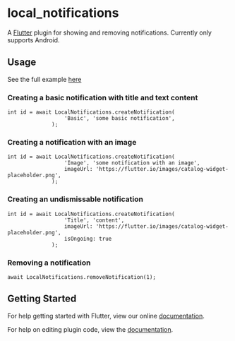 # local_notifications

A [Flutter](https://flutter.io/) plugin for showing and removing notifications. Currently only supports Android.

## Usage

See the full example [here](https://github.com/mitchhymel/local_notifications/blob/master/example/lib/main.dart)

### Creating a basic notification with title and text content
```
int id = await LocalNotifications.createNotification(
                  'Basic', 'some basic notification',
              );
```


### Creating a notification with an image
```
int id = await LocalNotifications.createNotification(
                  'Image', 'some notification with an image',
                  imageUrl: 'https://flutter.io/images/catalog-widget-placeholder.png',
              );
```

### Creating an undismissable notification
```
int id = await LocalNotifications.createNotification(
                  'Title', 'content',
                  imageUrl: 'https://flutter.io/images/catalog-widget-placeholder.png',
                  isOngoing: true
              );
```

### Removing a notification
```
await LocalNotifications.removeNotification(1);
```


## Getting Started

For help getting started with Flutter, view our online
[documentation](http://flutter.io/).

For help on editing plugin code, view the [documentation](https://flutter.io/platform-plugins/#edit-code).
